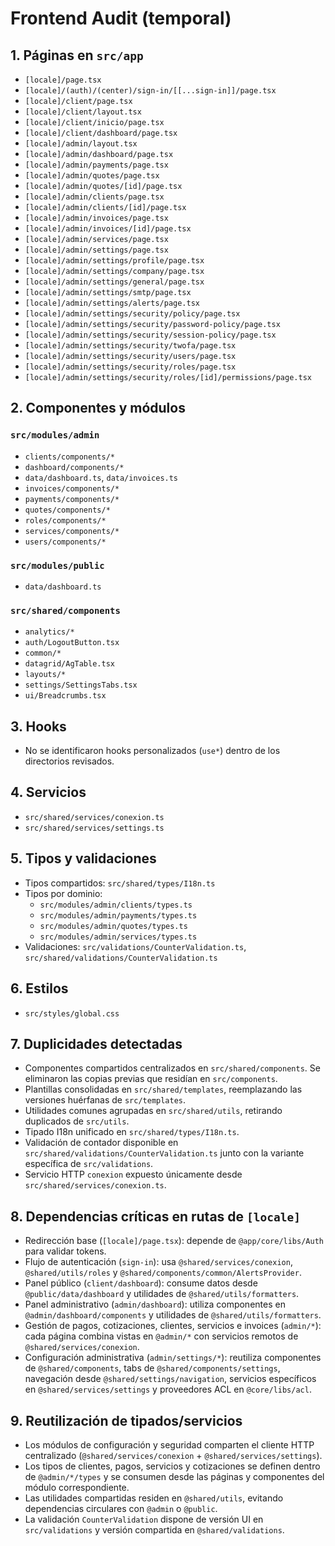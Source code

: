 # Frontend Audit (temporal)

## 1. Páginas en `src/app`
- `[locale]/page.tsx`
- `[locale]/(auth)/(center)/sign-in/[[...sign-in]]/page.tsx`
- `[locale]/client/page.tsx`
- `[locale]/client/layout.tsx`
- `[locale]/client/inicio/page.tsx`
- `[locale]/client/dashboard/page.tsx`
- `[locale]/admin/layout.tsx`
- `[locale]/admin/dashboard/page.tsx`
- `[locale]/admin/payments/page.tsx`
- `[locale]/admin/quotes/page.tsx`
- `[locale]/admin/quotes/[id]/page.tsx`
- `[locale]/admin/clients/page.tsx`
- `[locale]/admin/clients/[id]/page.tsx`
- `[locale]/admin/invoices/page.tsx`
- `[locale]/admin/invoices/[id]/page.tsx`
- `[locale]/admin/services/page.tsx`
- `[locale]/admin/settings/page.tsx`
- `[locale]/admin/settings/profile/page.tsx`
- `[locale]/admin/settings/company/page.tsx`
- `[locale]/admin/settings/general/page.tsx`
- `[locale]/admin/settings/smtp/page.tsx`
- `[locale]/admin/settings/alerts/page.tsx`
- `[locale]/admin/settings/security/policy/page.tsx`
- `[locale]/admin/settings/security/password-policy/page.tsx`
- `[locale]/admin/settings/security/session-policy/page.tsx`
- `[locale]/admin/settings/security/twofa/page.tsx`
- `[locale]/admin/settings/security/users/page.tsx`
- `[locale]/admin/settings/security/roles/page.tsx`
- `[locale]/admin/settings/security/roles/[id]/permissions/page.tsx`

## 2. Componentes y módulos
### `src/modules/admin`
- `clients/components/*`
- `dashboard/components/*`
- `data/dashboard.ts`, `data/invoices.ts`
- `invoices/components/*`
- `payments/components/*`
- `quotes/components/*`
- `roles/components/*`
- `services/components/*`
- `users/components/*`

### `src/modules/public`
- `data/dashboard.ts`

### `src/shared/components`
- `analytics/*`
- `auth/LogoutButton.tsx`
- `common/*`
- `datagrid/AgTable.tsx`
- `layouts/*`
- `settings/SettingsTabs.tsx`
- `ui/Breadcrumbs.tsx`

## 3. Hooks
- No se identificaron hooks personalizados (`use*`) dentro de los directorios revisados.

## 4. Servicios
- `src/shared/services/conexion.ts`
- `src/shared/services/settings.ts`

## 5. Tipos y validaciones
- Tipos compartidos: `src/shared/types/I18n.ts`
- Tipos por dominio:
  - `src/modules/admin/clients/types.ts`
  - `src/modules/admin/payments/types.ts`
  - `src/modules/admin/quotes/types.ts`
  - `src/modules/admin/services/types.ts`
- Validaciones: `src/validations/CounterValidation.ts`, `src/shared/validations/CounterValidation.ts`

## 6. Estilos
- `src/styles/global.css`

## 7. Duplicidades detectadas
- Componentes compartidos centralizados en `src/shared/components`. Se eliminaron las copias previas que residían en `src/components`.
- Plantillas consolidadas en `src/shared/templates`, reemplazando las versiones huérfanas de `src/templates`.
- Utilidades comunes agrupadas en `src/shared/utils`, retirando duplicados de `src/utils`.
- Tipado I18n unificado en `src/shared/types/I18n.ts`.
- Validación de contador disponible en `src/shared/validations/CounterValidation.ts` junto con la variante específica de `src/validations`.
- Servicio HTTP `conexion` expuesto únicamente desde `src/shared/services/conexion.ts`.

## 8. Dependencias críticas en rutas de `[locale]`
- Redirección base (`[locale]/page.tsx`): depende de `@app/core/libs/Auth` para validar tokens.
- Flujo de autenticación (`sign-in`): usa `@shared/services/conexion`, `@shared/utils/roles` y `@shared/components/common/AlertsProvider`.
- Panel público (`client/dashboard`): consume datos desde `@public/data/dashboard` y utilidades de `@shared/utils/formatters`.
- Panel administrativo (`admin/dashboard`): utiliza componentes en `@admin/dashboard/components` y utilidades de `@shared/utils/formatters`.
- Gestión de pagos, cotizaciones, clientes, servicios e invoices (`admin/*`): cada página combina vistas en `@admin/*` con servicios remotos de `@shared/services/conexion`.
- Configuración administrativa (`admin/settings/*`): reutiliza componentes de `@shared/components`, tabs de `@shared/components/settings`, navegación desde `@shared/settings/navigation`, servicios específicos en `@shared/services/settings` y proveedores ACL en `@core/libs/acl`.

## 9. Reutilización de tipados/servicios
- Los módulos de configuración y seguridad comparten el cliente HTTP centralizado (`@shared/services/conexion` + `@shared/services/settings`).
- Los tipos de clientes, pagos, servicios y cotizaciones se definen dentro de `@admin/*/types` y se consumen desde las páginas y componentes del módulo correspondiente.
- Las utilidades compartidas residen en `@shared/utils`, evitando dependencias circulares con `@admin` o `@public`.
- La validación `CounterValidation` dispone de versión UI en `src/validations` y versión compartida en `@shared/validations`.
